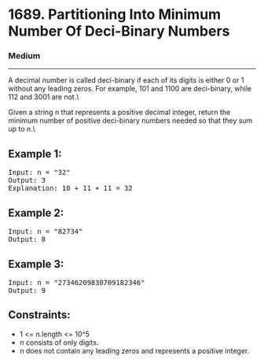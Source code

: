 # 1689. Partitioning Into Minimum Number Of Deci-Binary Numbers

### Medium

---

A decimal number is called deci-binary if each of its digits is either 0 or 1 without any leading zeros. For example, 101 and 1100 are deci-binary, while 112 and 3001 are not.\

Given a string n that represents a positive decimal integer, return the minimum number of positive deci-binary numbers needed so that they sum up to n.\

## Example 1:

<pre>
Input: n = "32"
Output: 3
Explanation: 10 + 11 + 11 = 32
</pre>

## Example 2:

<pre>
Input: n = "82734"
Output: 8
</pre>

## Example 3:

<pre>
Input: n = "27346209830709182346"
Output: 9
</pre>

## Constraints:

- 1 <= n.length <= 10^5
- n consists of only digits.
- n does not contain any leading zeros and represents a positive integer.
